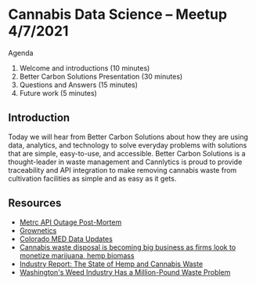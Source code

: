 # Cannabis Data Science – Meetup 4/7/2021

Agenda

1. Welcome and introductions (10 minutes)
3. Better Carbon Solutions Presentation (30 minutes)
4. Questions and Answers (15 minutes)
5. Future work (5 minutes)

## Introduction

Today we will hear from Better Carbon Solutions about how they are using data, analytics, and technology to solve everyday problems with solutions that are simple, easy-to-use, and accessible. Better Carbon Solutions is a thought-leader in waste management and Cannlytics is proud to provide traceability and API integration to make removing cannabis waste from cultivation facilities as simple and as easy as it gets.

## Resources

- [Metrc API Outage Post-Mortem](https://www.distru.com/blog/metrc-api-outage-post-mortem)
- [Grownetics](https://gitlab.com/grownetics/grownetics)
- [Colorado MED Data Updates](https://sbg.colorado.gov/med-updates)
- [Cannabis waste disposal is becoming big business as firms look to monetize marijuana, hemp biomass](https://mjbizdaily.com/cannabis-waste-disposal-is-becoming-big-business-as-firms-look-to-monetize-marijuana-hemp-biomass/?cn-reloaded=1)
- [Industry Report: The State of Hemp and Cannabis Waste](https://companyweek.com/article/industry-report-the-state-of-hemp-and-cannabis-waste)
- [Washington's Weed Industry Has a Million-Pound Waste Problem](https://www.thestranger.com/weed/2017/07/26/25307388/washingtons-weed-industry-has-a-million-pound-waste-problem)